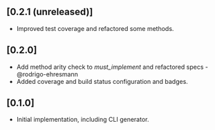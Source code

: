 ## [0.2.1 (unreleased)]
- Improved test coverage and refactored some methods.

## [0.2.0]
- Add method arity check to _must_implement_ and refactored specs - @rodrigo-ehresmann
- Added coverage and build status configuration and badges.

## [0.1.0]
- Initial implementation, including CLI generator.
